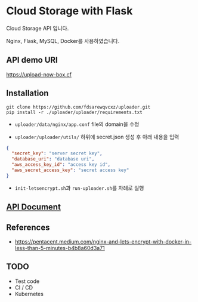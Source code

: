 # Cloud Storage with Flask
Cloud Storage API 입니다.

Nginx, Flask, MySQL, Docker를 사용하였습니다.

## API demo URI
https://upload-now-box.cf

## Installation
```commandline
git clone https://github.com/fdsarewqvcxz/uploader.git
pip install -r ./uploader/uploader/requirements.txt
```

+ `uploader/data/nginx/app.conf` file의 domain을 수정

+ `uploader/uploader/utils/` 하위에 secret.json 생성 후 아래 내용을 입력
```json
{
  "secret_key": "server secret key",
  "database_uri": "database uri",
  "aws_access_key_id": "access key id",
  "aws_secret_access_key": "secret access key"
}
```

+ `init-letsencrypt.sh`과 `run-uploader.sh`를 차례로 실행

## [API Document](API_doc.md)

## References
+ https://pentacent.medium.com/nginx-and-lets-encrypt-with-docker-in-less-than-5-minutes-b4b8a60d3a71


## TODO
+ Test code
+ CI / CD
+ Kubernetes